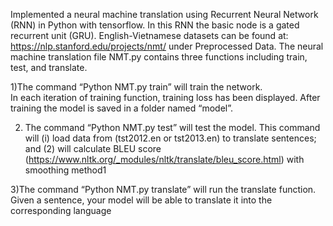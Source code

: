 Implemented a neural machine translation using Recurrent Neural Network (RNN) in Python with tensorflow.
In this RNN the basic node is a gated recurrent unit (GRU).
English-Vietnamese datasets can be found at: https://nlp.stanford.edu/projects/nmt/  under 
Preprocessed Data.
The neural machine translation file NMT.py contains three functions including train, test, and translate.

1)The command “Python NMT.py train” will train the network.  
In each iteration of training function, training loss has been displayed. After training the model 
is saved in a folder named “model”.  

2) The command “Python NMT.py test” will test the model. 
This command will (i) load data from (tst2012.en or tst2013.en) to translate sentences; and 
		(2) will calculate BLEU score (https://www.nltk.org/_modules/nltk/translate/bleu_score.html) with smoothing method1

3)The command “Python NMT.py translate” will run the translate function. Given a sentence, your model will be able to translate it into the corresponding language
